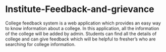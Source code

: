 # Institute-Feedback-and-grievance
College feedback system is a web application which provides an easy way to know information about a college. In this application, all the information of the college will be added by admin. Students can find all the details of college and can give feedback which will be helpful to fresher’s who are searching for college information.
